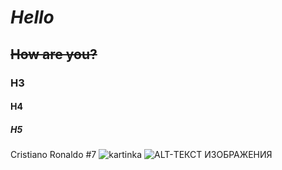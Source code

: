 # **_Hello_**
## ~~How are you?~~
### H3
#### H4
##### H5
Cristiano Ronaldo #7
![kartinka](https://resize-parismatch.lanmedia.fr/r/625,417,center-middle,ffffff/img/var/news/storage/images/paris-match/people/cristiano-ronaldo-le-tendre-hommage-a-son-pere-1362170/22657973-1-fre-FR/Cristiano-Ronaldo-le-tendre-hommage-a-son-pere.jpg)
![ALT-ТЕКСТ ИЗОБРАЖЕНИЯ](http://www.youtube.com/watch?v=ID_ВИДЕОРОЛИКА_НА_YOUTUBE)
